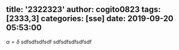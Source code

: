 title: '2322323'
author: cogito0823
tags: [2333,3]
categories: [sse]
date: 2019-09-20 05:53:00
---
$\alpha = \delta$
sdfsdfsdfsdf
sdfsdfsdfsdfsdf
